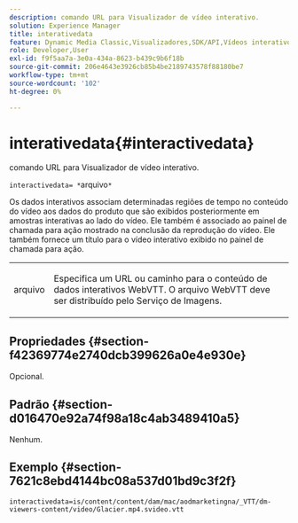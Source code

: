 ```yaml
---
description: comando URL para Visualizador de vídeo interativo.
solution: Experience Manager
title: interativedata
feature: Dynamic Media Classic,Visualizadores,SDK/API,Vídeos interativos
role: Developer,User
exl-id: f9f5aa7a-3e0a-434a-8623-b439c9b6f18b
source-git-commit: 206e4643e3926cb85b4be2189743578f88180be7
workflow-type: tm+mt
source-wordcount: '102'
ht-degree: 0%

---
```


# interativedata{#interactivedata}

comando URL para Visualizador de vídeo interativo.

`interactivedata= *`arquivo`*`

Os dados interativos associam determinadas regiões de tempo no conteúdo do vídeo aos dados do produto que são exibidos posteriormente em amostras interativas ao lado do vídeo. Ele também é associado ao painel de chamada para ação mostrado na conclusão da reprodução do vídeo. Ele também fornece um título para o vídeo interativo exibido no painel de chamada para ação.

<table id="table_C616483932C2482CA9794DDD7313FD7C"> 
 <tbody> 
  <tr> 
   <td colname="col1"> <p> <span class="codeph"> <span class="varname"> arquivo</span> </span> </p> </td> 
   <td colname="col2"> <p> Especifica um URL ou caminho para o conteúdo de dados interativos WebVTT. O arquivo WebVTT deve ser distribuído pelo Serviço de Imagens. </p> </td> 
  </tr> 
 </tbody> 
</table>

## Propriedades {#section-f42369774e2740dcb399626a0e4e930e}

Opcional.

## Padrão {#section-d016470e92a74f98a18c4ab3489410a5}

Nenhum.

## Exemplo {#section-7621c8ebd4144bc08a537d01bd9c3f2f}

```
interactivedata=is/content/content/dam/mac/aodmarketingna/_VTT/dm-viewers-content/video/Glacier.mp4.svideo.vtt
```
